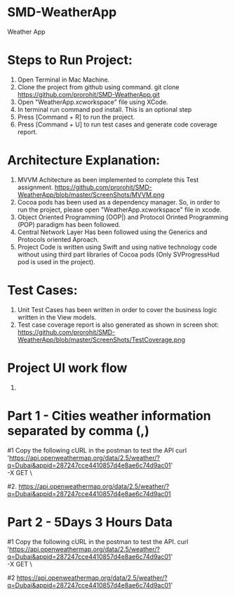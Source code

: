 # SMD-WeatherApp
Weather App

# Steps to Run Project:
1. Open Terminal in Mac Machine.
2. Clone the project from github using command.
  git clone https://github.com/prorohit/SMD-WeatherApp.git
3. Open  "WeatherApp.xcworkspace" file using XCode.
4. In terminal run command pod install. This is an optional step
4. Press [Command + R] to run the project.
5. Press [Command + U] to run test cases and generate code coverage report.

# Architecture Explanation:
1. MVVM Achitecture as been implemented to complete this Test assignment.
    https://github.com/prorohit/SMD-WeatherApp/blob/master/ScreenShots/MVVM.png
2. Cocoa pods has been used as a dependency manager. So, in order to run the project, please open "WeatherApp.xcworkspace" file in xcode.
3. Object Oriented Programming (OOP|) and  Protocol Orinted Programming  (POP) paradigm has been followed.
4. Central Network Layer Has been followed using the Generics and Protocols oriented Aproach.
5. Project Code is written using Swift and using native technology code without using third part libraries of Cocoa pods (Only SVProgressHud pod is used in the project).

# Test Cases:
1. Unit Test Cases has been written in order to cover the business logic written in the View models.
2. Test case coverage report is also generated as shown in screen shot:
    https://github.com/prorohit/SMD-WeatherApp/blob/master/ScreenShots/TestCoverage.png
    
# Project UI work flow

1. 

# Part 1 - Cities weather information separated by comma (,)
#1 Copy the following cURL in the postman to test the API
curl \
 'https://api.openweathermap.org/data/2.5/weather/?q=Dubai&appid=287247cce4410857d4e8ae6c74d9ac01' \
 -X GET \
 
 #2.  https://api.openweathermap.org/data/2.5/weather/?q=Dubai&appid=287247cce4410857d4e8ae6c74d9ac01

# Part 2 - 5Days 3 Hours Data
#1 Copy the following cURL in the postman to test the API.
curl \
 'https://api.openweathermap.org/data/2.5/weather/?q=Dubai&appid=287247cce4410857d4e8ae6c74d9ac01' \
 -X GET \
 
 #2 https://api.openweathermap.org/data/2.5/weather/?q=Dubai&appid=287247cce4410857d4e8ae6c74d9ac01'
